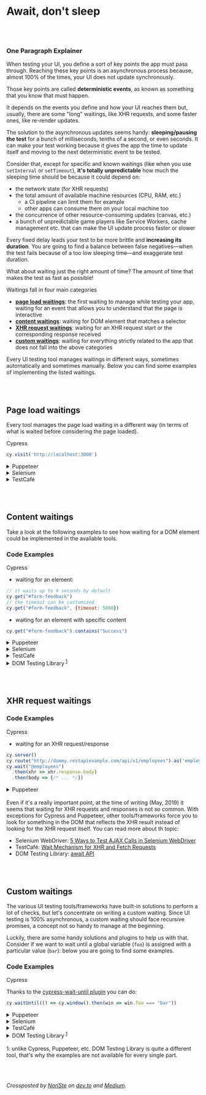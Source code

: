 # Await, don't sleep

<br/><br/>

### One Paragraph Explainer

When testing your UI, you define a sort of key points the app must pass through. Reaching these key
points is an asynchronous process because, almost 100% of the times, your UI does not update
synchronously.

Those key points are called **deterministic events**, as known as something that you know that must happen.

It depends on the events you define and how your UI reaches them but, usually, there are some
"long" waitings, like XHR requests, and some faster ones, like re-render updates.

The solution to the asynchronous updates seems handy: **sleeping/pausing the test** for a bunch of
milliseconds, tenths of a second, or even seconds. It can make your test working because it gives
the app the time to update itself and moving to the next deterministic event to be tested.

Consider that, except for specific and known waitings (like when you use `setInterval` or
`setTimeout`), **it's totally unpredictable** how much the sleeping time should be because it could depend on:
- the network state (for XHR requests)
- the total amount of available machine resources (CPU, RAM, etc.)
  - a CI pipeline can limit them for example
  - other apps can consume them on your local machine too
- the concurrence of other resource-consuming updates (canvas, etc.)
- a bunch of unpredictable game players like Service Workers, cache management etc. that can make
  the UI update process faster or slower

Every fixed delay leads your test to be more brittle and **increasing its duration**. You are going to
find a balance between false negatives—when the test fails because of a too low sleeping
time—and exaggerate test duration.

What about waiting just the right amount of time? The amount of time that makes the test as fast as
possible!

Waitings fall in four main categories
- **[page load waitings](#page-load-waitings)**: the first waiting to manage while testing your app, waiting for an event that
  allows you to understand that the page is interactive
- **[content waitings](#content-waitings)**: waiting for DOM element that matches a selector
- **[XHR request waitings](#xhr-request-waitings)**: waiting for an XHR request start or the corresponding response received
- **[custom waitings](#custom-waitings)**: waiting for everything strictly related to the app that does not fall into
  the above categories

Every UI testing tool manages waitings in different ways, sometimes automatically and
sometimes manually. Below you can find some examples
of implementing the listed waitings.


<br/><br/>

## Page load waitings

Every tool manages the page load waiting in a different way (in terms of what is waited before
considering the page loaded).

Cypress

```javascript
cy.visit('http://localhost:3000')
```

<details><summary>Puppeteer</summary>

```javascript
await page.goto("http://localhost:3000");
```
</details>

<details><summary>Selenium</summary>

```javascript
driver.get('http://localhost:3000');
driver.wait(function() {
  return driver.executeScript('return document.readyState').then(function(readyState) {
    return readyState === 'complete';
  });
});
```
</details>

<details><summary>TestCafé</summary>

```javascript
fixture `Page Load`
    .page `http://localhost:3000`;
```
</details>


<br/><br/>

## Content waitings

Take a look at the following examples to see how waiting for a DOM element could be implemented in
the available tools.

### Code Examples
Cypress

- waiting for an element:
```javascript
// it waits up to 4 seconds by default
cy.get("#form-feedback")
// the timeout can be customized
cy.get("#form-feedback", {timeout: 5000})
```
- waiting for an element with specific content
```javascript
cy.get("#form-feedback").contains("Success")
```

<details><summary>Puppeteer</summary>

- waiting for an element:
```javascript
// it waits up to 30 seconds by default
await page.waitForSelector('#form-feedback');
// the timeout can be customized
await page.waitForSelector('#form-feedback', {timeout: 5000});
```
- waiting for an element with specific content
```javascript
await page.waitForFunction(selector => {
  const el = document.querySelector(selector);
  return el && el.innerText === "Success";
}, {}, '#form-feedback');
```

</details>

<details><summary>Selenium</summary>

- waiting for an element:
```javascript
driver.wait(until.elementLocated(By.id('#form-feedback')), 4000);
```
- waiting for an element with specific content
```javascript
const el = driver.wait(until.elementLocated(By.id('#form-feedback')), 4000);
wait.until(ExpectedConditions.textToBePresentInElement(el, "Success"));
```
</details>

<details><summary>TestCafé</summary>

- waiting for an element:
```javascript
// it waits up to 10 seconds by default
await Selector('#form-feedback')
// the timeout can be customized
await Selector('#form-feedback').with({timeout: 4000})
```
- waiting for an element with specific content
```javascript
await Selector('#form-feedback').withText('Success')
```
</details>

<details><summary>DOM Testing Library<sup> <a href="#footnote1">1</a></sup></summary>

- waiting for an element:
```javascript
await waitForElement(() => getByTestId('form-feedback'));
```
- waiting for an element with specific content
```javascript
const container = await waitForElement(() => getByTestId('form-feedback'));
await waitForElement(() => getByText('Success'), { container });
```
</details>

<br/><br/>

## XHR request waitings

### Code Examples

Cypress

- waiting for an XHR request/response
```javascript
cy.server()
cy.route("http://dummy.restapiexample.com/api/v1/employees").as('employees')
cy.wait("@employees")
  .then(xhr => xhr.response.body)
  .then(body => {/* ... */})
```


<details><summary>Puppeteer</summary>

- waiting for an XHR request
```javascript
await page.waitForRequest('http://dummy.restapiexample.com/api/v1/employees');
```
- waiting for an XHR response
```javascript
const response = await page.waitForResponse('http://dummy.restapiexample.com/api/v1/employees');
const body = response.json();
```
</details>

<br />
Even if it's a really important point, at the time of writing (May, 2019) it seems that waiting for XHR requests and responses is not so
common. With exceptions for Cypress and Puppeteer, other tools/frameworks force you to look for
something in the DOM that reflects the XHR result instead of looking for the XHR request itself. You can read more about th topic:

- Selenium WebDriver: [5 Ways to Test AJAX Calls in Selenium WebDriver](https://www.blazemeter.com/blog/five-ways-to-test-ajax-calls-with-selenium-webdriver)
- TestCafé: [Wait Mechanism for XHR and Fetch Requests](https://devexpress.github.io/testcafe/documentation/test-api/built-in-waiting-mechanisms.html#wait-mechanism-for-xhr-and-fetch-requests)
- DOM Testing Library: [await API](https://testing-library.com/docs/dom-testing-library/api-async#wait)

<br /><br />

## Custom waitings

The various UI testing tools/frameworks have built-in solutions to perform a lot of checks, but let's
concentrate on writing a custom waiting. Since UI testing is 100% asynchronous, a custom waiting
should face recursive promises, a concept not so handy to manage at the beginning.

Luckily, there are some handy solutions and plugins to help us with that. Consider if we want to
wait until a global variable (`foo`) is assigned with a particular value (`bar`): below you are going to
find some examples.

### Code Examples

Cypress

Thanks to the [cypress-wait-until plugin](https://github.com/NoriSte/cypress-wait-until) you can do:
```javascript
cy.waitUntil(() => cy.window().then(win => win.foo === "bar"))
```


<details><summary>Puppeteer</summary>

```javascript
await page.waitForFunction('window.foo === "bar"');
```
</details>

<details><summary>Selenium</summary>

```javascript
browser.executeAsyncScript(`
  window.setTimeout(function(){
    if(window.foo === "bar") {
      arguments[arguments.length - 1]();
    }
  }, 300);
`);
```
</details>

<details><summary>TestCafé</summary>

```javascript
const waiting = ClientFunction(() => window.foo === 'bar')
await t.expect(waiting()).ok({ timeout: 5000 })
```
</details>

<details><summary>DOM Testing Library<sup> <a href="#footnote1">1</a></sup></summary>

```javascript
await wait(() => global.foo === "bar");
```
</details>


<br />
<a id="footnote1">1</a>: unlike Cypress, Puppeteer, etc. DOM Testing Library is quite a different tool, that's why the examples are not available for every single part.

[//]: <> (useful https://www.freecodecamp.org/news/how-to-write-reliable-browser-tests-using-selenium-and-node-js-c3fdafdca2a9/)
[//]: <> (useful https://testcafe-discuss.devexpress.com/t/how-do-i-make-a-selector-wait-for-element-to-exist/569/2)

<br /><br />

*Crossposted by [NoriSte](https://github.com/NoriSte) on [dev.to](https://dev.to/noriste/await-do-not-make-your-e2e-tests-sleep-4g1o) and [Medium](https://medium.com/@NoriSte/react-hooks-memorandum-bf1c2758a672).*
